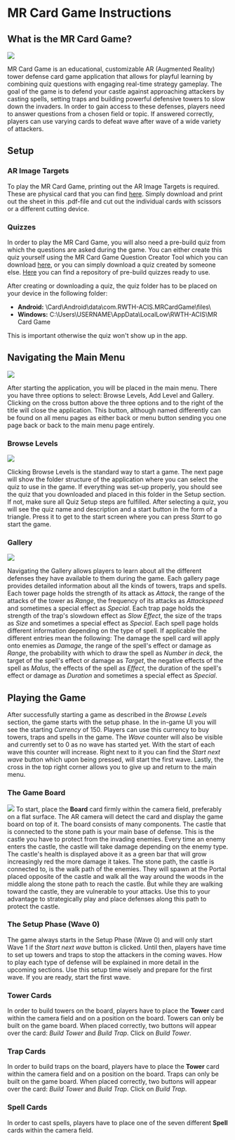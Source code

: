 # MR Card Game Instructions

## What is the MR Card Game?
![](https://user-images.githubusercontent.com/19326682/155305466-75d94a16-bbf9-407d-8c9a-35a55213e454.PNG)

MR Card Game is an educational, customizable AR (Augmented Reality) tower defense card game application that allows for playful learning by combining quiz questions with engaging real-time strategy gameplay. The goal of the game is to defend your castle against approaching attackers by casting spells, setting traps and building powerful defensive towers to slow down the invaders. In order to gain access to these defenses, players need to answer questions from a chosen field or topic. If answered correctly, players can use varying cards to defeat wave after wave of a wide variety of attackers.

## Setup
### AR Image Targets
To play the MR Card Game, printing out the AR Image Targets is required. These are physical card that you can find [here](https://github.com/AnPerret/Evaluation-Repository/raw/main/Image%20Targets/ImageTargets.pdf). Simply download and print out the sheet in this .pdf-file and cut out the individual cards with scissors or a different cutting device.

### Quizzes
In order to play the MR Card Game, you will also need a pre-build quiz from which the questions are asked during the game. You can either create this quiz yourself using the MR Card Game Question Creator Tool which you can download [here](https://github.com/rwth-acis/MR-Question-Creator-For-Card-Game), or you can simply download a quiz created by someone else. [Here](https://github.com/JulianStaab/mr-card-game-quizzes/) you can find a repository of pre-build quizzes ready to use.

After creating or downloading a quiz, the quiz folder has to be placed on your device in the following folder:
- **Android:** \Card\Android\data\com.RWTH-ACIS.MRCardGame\files\ 
- **Windows:** C:\Users\USERNAME\AppData\LocalLow\RWTH-ACIS\MR Card Game

This is important otherwise the quiz won't show up in the app.

## Navigating the Main Menu
![](https://user-images.githubusercontent.com/19326682/155305174-9b391f7e-197d-42ba-b069-4b5ce03450a9.PNG)

After starting the application, you will be placed in the main menu. There you have three options to select: Browse Levels, Add Level and Gallery. Clicking on the cross button above the three options and to the right of the title will close the application. This button, although named differently can be found on all menu pages as either back or menu button sending you one page back or back to the main menu page entirely.
### Browse Levels
![](https://user-images.githubusercontent.com/19326682/155305352-bc0921a6-8392-4c7a-bc31-a0dba8879455.png)

Clicking Browse Levels is the standard way to start a game. The next page will show the folder structure of the application where you can select the quiz to use in the game. If everything was set-up properly, you should see the quiz that you downloaded and placed in this folder in the Setup section. If not, make sure all Quiz Setup steps are fulfilled. After selecting a quiz, you will see the quiz name and description and a start button in the form of a triangle. Press it to get to the start screen where you can press *Start* to go start the game.
### Gallery
![](https://user-images.githubusercontent.com/19326682/155305338-84d6d042-53bb-4f83-9a1e-db1a31f1a33f.PNG)

Navigating the Gallery allows players to learn about all the different defenses they have available to them during the game. Each gallery page provides detailed information about all the kinds of towers, traps and spells. Each tower page holds the strength of its attack as *Attack*, the range of the attacks of the tower as *Range*, the frequency of its attacks as *Attackspeed* and sometimes a special effect as *Special*. Each trap page holds the strength of the trap's slowdown effect as *Slow Effect*, the size of the traps as *Size* and sometimes a special effect as *Special*. Each spell page holds different information depending on the type of spell. If applicable the different entries mean the following: The damage the spell card will apply onto enemies as *Damage*, the range of the spell's effect or damage as *Range*, the probability with which to draw the spell as *Number in deck*, the target of the spell's effect or damage as *Target*, the negative effects of the spell as *Malus*, the effects of the spell as *Effect*, the duration of the spell's effect or damage as *Duration* and sometimes a special effect as *Special*.

## Playing the Game
After successfully starting a game as described in the *Browse Levels* section, the game starts with the setup phase. In the in-game UI you will see the starting *Currency* of 150. Players can use this currency to buy towers, traps and spells in the game. The *Wave* counter will also be visible and currently set to 0 as no wave has started yet. With the start of each wave this counter will increase. Right next to it you can find the *Start next wave* button which upon being pressed, will start the first wave. Lastly, the cross in the top right corner allows you to give up and return to the main menu.

### The Game Board
![](https://user-images.githubusercontent.com/19326682/155305466-75d94a16-bbf9-407d-8c9a-35a55213e454.PNG)
To start, place the **Board** card firmly within the camera field, preferably on a flat surface. The AR camera will detect the card and display the game board on top of it. The board consists of many components. The castle that is connected to the stone path is your main base of defense. This is the castle you have to protect from the invading enemies. Every time an enemy enters the castle, the castle will take damage depending on the enemy type. The castle's health is displayed above it as a green bar that will grow increasingly red the more damage it takes. The stone path, the castle is connected to, is the walk path of the enemies. They will spawn at the Portal placed opposite of the castle and walk all the way around the woods in the middle along the stone path to reach the castle. But while they are walking toward the castle, they are vulnerable to your attacks. Use this to your advantage to strategically play and place defenses along this path to protect the castle.

### The Setup Phase (Wave 0)
The game always starts in the Setup Phase (Wave 0) and will only start Wave 1 if the *Start next wave* button is clicked. Until then, players have time to set up towers and traps to stop the attackers in the coming waves. How to play each type of defense will be explained in more detail in the upcoming sections. Use this setup time wisely and prepare for the first wave. If you are ready, start the first wave.

### Tower Cards
In order to build towers on the board, players have to place the **Tower** card within the camera field and on a position on the board. Towers can only be built on the game board. When placed correctly, two buttons will appear over the card: *Build Tower* and *Build Trap*. Click on *Build Tower*.

### Trap Cards
In order to build traps on the board, players have to place the **Tower** card within the camera field and on a position on the board. Traps can only be built on the game board. When placed correctly, two buttons will appear over the card: *Build Tower* and *Build Trap*. Click on *Build Trap*.

### Spell Cards
In order to cast spells, players have to place one of the seven different **Spell** cards within the camera field.